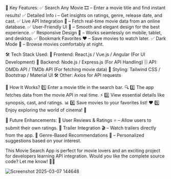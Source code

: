 🌟 Key Features:
✅ Search Any Movie 🎞️ – Enter a movie title and find instant results!
✅ Detailed Info ℹ️ – Get insights on ratings, genre, release date, and cast.
✅ Live API Integration 🔗 – Fetch real-time movie data from an online database.
✅ User-Friendly UI 🎨 – Smooth and elegant design for the best experience.
✅ Responsive Design 📱 – Works seamlessly on mobile, tablet, and desktop.
✅ Bookmark Favorites ❤️ – Save movies to watch later.
✅ Dark Mode 🌙 – Browse movies comfortably at night.

🛠️ Tech Stack Used:
🚀 Frontend: React.js / Vue.js / Angular (For UI Development)
📡 Backend: Node.js / Express.js (For API Handling)
🗄️ API: OMDb API / TMDb API (For fetching movie data)
🎨 Styling: Tailwind CSS / Bootstrap / Material UI
🛠️ Other: Axios for API requests

🎯 How It Works?
1️⃣ Enter a movie title in the search bar. 🔍
2️⃣ The app fetches data from the movie API in real time. ⚡
3️⃣ View essential details like synopsis, cast, and ratings. 📊
4️⃣ Save movies to your favorites list! ❤️
5️⃣ Enjoy exploring the world of cinema! 🍿

🚀 Future Enhancements:
🔹 User Reviews & Ratings ⭐ – Allow users to submit their own ratings.
🔹 Trailer Integration 🎬 – Watch trailers directly from the app.
🔹 Genre-Based Recommendations 🔄 – Personalized suggestions based on your interest.

This Movie Search App is perfect for movie lovers and an exciting project for developers learning API integration. Would you like the complete source code? Let me know! 🚀🎥

![Screenshot 2025-03-07 144648](https://github.com/user-attachments/assets/e713b8fb-d212-4169-a725-f42ab5af3ec5)

